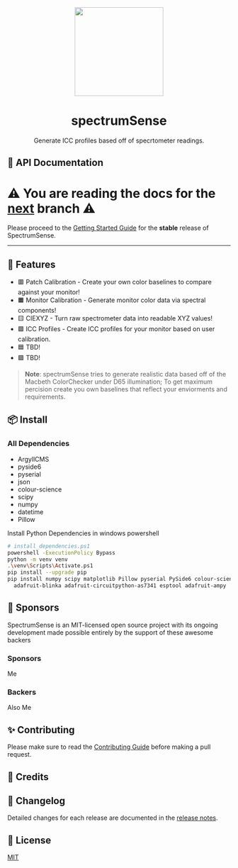 <div align="center">
  <img src="./.docs/logo.svg" width="200"/>
  <h1>spectrumSense</h1>
  <p>Generate ICC profiles based off of specrtometer readings.</p>
  
</div>


## 📙 API Documentation

<h1>⚠️ You are reading the docs for the <a href="https://github.com/Nfloc/SpectrumSense/tree/main">next</a> branch ⚠️</h1>

Please proceed to the [Getting Started Guide]() for the **stable** release of SpectrumSense.

---

## 🚀 Features

- 🟥 Patch Calibration - Create your own color baselines to compare against your monitor!
- 🟧 Monitor Calibration - Generate monitor color data via spectral components!
- 🟨 CIEXYZ - Turn raw spectrometer data into readable XYZ values!
- 🟩 ICC Profiles - Create ICC profiles for your monitor based on user calibration.
- 🟦 TBD!
- 🟪 TBD!

> **Note**: spectrumSense tries to generate realistic data based off of the Macbeth ColorChecker under D65 illumination;
> To get maximum percision create you own baselines that reflect your enviorments and requirements.

## 📦 Install
### All Dependencies

- ArgyllCMS
- pyside6
- pyserial
- json
- colour-science
- scipy
- numpy
- datetime
- Pillow

Install Python Dependencies in windows powershell
```bash
# install_dependencies.ps1
powershell -ExecutionPolicy Bypass
python -m venv venv
.\venv\Scripts\Activate.ps1
pip install --upgrade pip
pip install numpy scipy matplotlib Pillow pyserial PySide6 colour-science `
  adafruit-blinka adafruit-circuitpython-as7341 esptool adafruit-ampy
```

## 🤝 Sponsors

SpectrumSense is an MIT-licensed open source project with its ongoing development made possible entirely by the support of these awesome backers

### Sponsors

Me

### Backers

Also Me

## ✨ Contributing

Please make sure to read the [Contributing Guide]() before making a pull request.

## 📘 Credits

## 📝 Changelog

Detailed changes for each release are documented in the [release notes]().

## 🔑 License

[MIT](https://github.com/Nfloc/SpectrumSense/blob/main/LICENSE)
